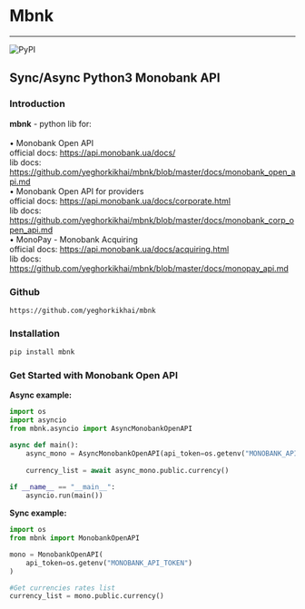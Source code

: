 # Mbnk
<hr>

![PyPI](https://img.shields.io/pypi/v/mbnk)

## Sync/Async Python3 Monobank API

### Introduction

<b>mbnk</b> - python lib for: 
<br>
<br>&bull; Monobank Open API 
<br>official docs: https://api.monobank.ua/docs/ 
<br>lib docs: https://github.com/yeghorkikhai/mbnk/blob/master/docs/monobank_open_api.md
<br>&bull; Monobank Open API for providers 
<br> official docs: https://api.monobank.ua/docs/corporate.html
<br>lib docs: https://github.com/yeghorkikhai/mbnk/blob/master/docs/monobank_corp_open_api.md
<br>&bull; MonoPay - Monobank Acquiring
<br>official docs: https://api.monobank.ua/docs/acquiring.html
<br>lib docs: https://github.com/yeghorkikhai/mbnk/blob/master/docs/monopay_api.md

### Github
```
https://github.com/yeghorkikhai/mbnk
```

### Installation
```python
pip install mbnk
```

### Get Started with Monobank Open API

<b>Async example:</b>
```python
import os
import asyncio
from mbnk.asyncio import AsyncMonobankOpenAPI

async def main():
    async_mono = AsyncMonobankOpenAPI(api_token=os.getenv("MONOBANK_API_TOKEN"))
    
    currency_list = await async_mono.public.currency()
    
if __name__ == "__main__":
    asyncio.run(main())
```

<b>Sync example:</b>
```python
import os
from mbnk import MonobankOpenAPI

mono = MonobankOpenAPI(
    api_token=os.getenv("MONOBANK_API_TOKEN")
)

#Get currencies rates list
currency_list = mono.public.currency()
```
